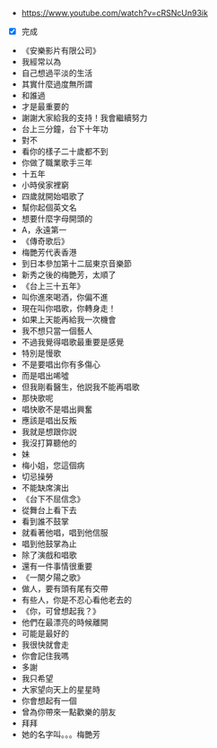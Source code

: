 - https://www.youtube.com/watch?v=cRSNcUn93ik
- [x] 完成

- 《安樂影片有限公司》
- 我經常以為
- 自己想過平淡的生活
- 其實什麼過度無所謂  
- 和誰過
- 才是最重要的
- 謝謝大家給我的支持！我會繼續努力
- 台上三分鐘，台下十年功
- 對不
- 看你的樣子二十歲都不到
- 你做了職業歌手三年
- 十五年
- 小時侯家裡窮
- 四歲就開始唱歌了
- 幫你起個英文名
- 想要什麼字母開頭的
- A，永遠第一
- 《傳奇歌后》
- 梅艷芳代表香港
- 到日本參加第十二屆東京音樂節
- 新秀之後的梅艷芳，太順了
- 《台上三十五年》
- 叫你進來喝酒，你偏不進
- 現在叫你唱歌，你轉身走！
- 如果上天能再給我一次機會
- 我不想只當一個藝人
- 不過我覺得唱歌最重要是感覺
- 特別是慢歌
- 不是要唱出你有多傷心
- 而是唱出唏噓
- 但我剛看醫生，他説我不能再唱歌
- 那快歌呢
- 唱快歌不是唱出興奮
- 應該是唱出反叛
- 我就是想跟你説
- 我沒打算聽他的
- 妹
- 梅小姐，您這個病
- 切忌操勞
- 不能缺席演出
- 《台下不屈信念》
- 從舞台上看下去
- 看到誰不鼓掌
- 就看著他唱，唱到他信服
- 唱到他鼓掌為止
- 除了演戲和唱歌
- 還有一件事情很重要
- 《一闋夕陽之歌》
- 做人，要有頭有尾有交帶
- 有些人，你是不忍心看他老去的
- 《你，可曾想起我？》
- 他們在最漂亮的時候離開
- 可能是最好的
- 我很快就會走
- 你會記住我嗎
- 多謝
- 我只希望
- 大家望向天上的星星時
- 你會想起有一個
- 曾為你帶來一點歡樂的朋友
- 拜拜
- 她的名字叫。。。梅艷芳
